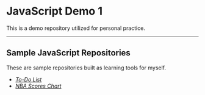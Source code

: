 # JavaScript Demo 1

This is a demo repository utilized for personal practice. 

---

## Sample JavaScript Repositories
These are sample repositories built as learning tools for myself. 

- [_To-Do List_](https://github.com/dcc5235/Todo_List)
- [_NBA Scores Chart_](https://github.com/dcc5235/NBA_Scores_Chart)
